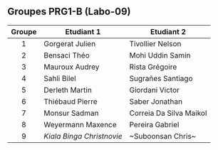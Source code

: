 ## Groupes PRG1-B (Labo-09)

| Groupe | Etudiant 1                  | Etudiant 2                 |
|:------:|-----------------------------|----------------------------|
|   1    | Gorgerat Julien             | Tivollier Nelson           |
|   2    | Bensaci Théo                | Mohi Uddin Samin           |
|   3    | Mauroux Audrey              | Rista Grégoire             |
|   4    | Sahli Bilel                 | Sugrañes Santiago          |
|   5    | Derleth Martin              | Giordani Victor            |
|   6    | Thiébaud Pierre             | Saber Jonathan             |
|   7    | Monsur Sadman               | Correia Da Silva Maikol    |
|   8    | Weyermann Maxence           | Pereira Gabriel            |
|   9    | *Kiala Binga Christnovie*   | ~Suboonsan Chris~          |